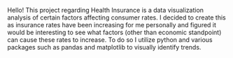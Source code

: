 Hello! This project regarding Health Insurance is a data visualization analysis of certain 
factors affecting consumer rates. I decided to create this as insurance rates have been increasing 
for me personally and figured it would be interesting to see what factors (other than economic standpoint)
can cause these rates to increase. To do so I utilize python and various packages such as pandas and
matplotlib to visually identify trends. 

